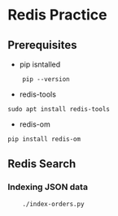 # Redis Practice

## Prerequisites

- pip isntalled
```
    pip --version
```
- redis-tools
```
sudo apt install redis-tools
```
- redis-om
```
pip install redis-om
```

## Redis Search

### Indexing JSON data
```
    ./index-orders.py
```